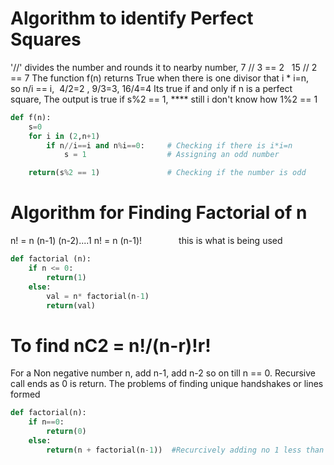# Algorithm to identify Perfect Squares

'//' divides the number and rounds it to nearby number, 7 // 3 == 2   15 // 2 == 7
The function f(n) returns True when there is one divisor that i * i=n,  
	so n/i == i,  4/2=2 , 9/3=3, 16/4=4
Its true if and only if n is a perfect square, The output is true if s%2 == 1,
**** still i don't know how 1%2 == 1

```python
def f(n):
	s=0
	for i in (2,n+1)
		if n//i==i and n%i==0:     # Checking if there is i*i=n
			s = 1                  # Assigning an odd number

	return(s%2 == 1)               # Checking if the number is odd
```

# Algorithm for Finding Factorial of n
n! = n (n-1) (n-2)....1
n! = n (n-1)!               this is what is being used

```python
def factorial (n):
    if n <= 0:
        return(1)
    else:
        val = n* factorial(n-1)
        return(val)
```


# To find nC2 = n!/(n-r)!r!
For a Non negative number n, add n-1, add n-2 so on till n == 0.  Recursive call ends as 0 is return.
The problems of finding unique handshakes or lines formed

```python
def factorial(n):
    if n==0:
        return(0)
    else:
        return(n + factorial(n-1))  #Recurcively adding no 1 less than n till 0 
```
